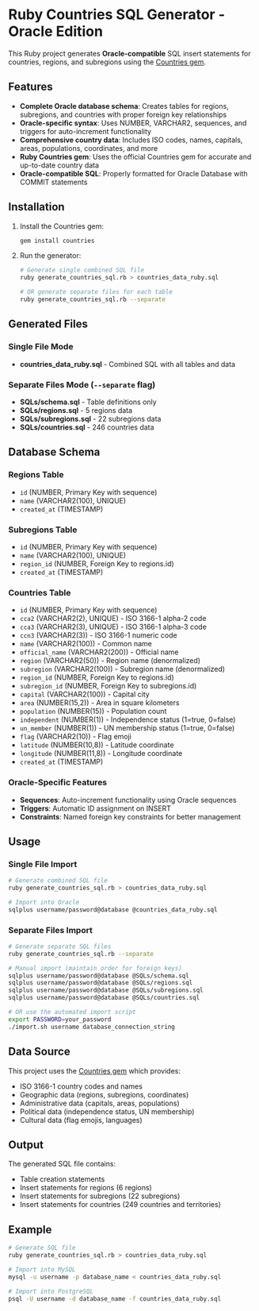 # Ruby Countries SQL Generator - Oracle Edition

This Ruby project generates **Oracle-compatible** SQL insert statements for countries, regions, and subregions using the [Countries gem](https://github.com/countries/countries).

## Features

- **Complete Oracle database schema**: Creates tables for regions, subregions, and countries with proper foreign key relationships
- **Oracle-specific syntax**: Uses NUMBER, VARCHAR2, sequences, and triggers for auto-increment functionality
- **Comprehensive country data**: Includes ISO codes, names, capitals, areas, populations, coordinates, and more
- **Ruby Countries gem**: Uses the official Countries gem for accurate and up-to-date country data
- **Oracle-compatible SQL**: Properly formatted for Oracle Database with COMMIT statements

## Installation

1. Install the Countries gem:
   ```bash
   gem install countries
   ```

2. Run the generator:
   ```bash
   # Generate single combined SQL file
   ruby generate_countries_sql.rb > countries_data_ruby.sql
   
   # OR generate separate files for each table
   ruby generate_countries_sql.rb --separate
   ```

## Generated Files

### Single File Mode
- **countries_data_ruby.sql** - Combined SQL with all tables and data

### Separate Files Mode (`--separate` flag)
- **SQLs/schema.sql** - Table definitions only
- **SQLs/regions.sql** - 5 regions data
- **SQLs/subregions.sql** - 22 subregions data  
- **SQLs/countries.sql** - 246 countries data

## Database Schema

### Regions Table
- `id` (NUMBER, Primary Key with sequence)
- `name` (VARCHAR2(100), UNIQUE)
- `created_at` (TIMESTAMP)

### Subregions Table
- `id` (NUMBER, Primary Key with sequence)
- `name` (VARCHAR2(100), UNIQUE)
- `region_id` (NUMBER, Foreign Key to regions.id)
- `created_at` (TIMESTAMP)

### Countries Table
- `id` (NUMBER, Primary Key with sequence)
- `cca2` (VARCHAR2(2), UNIQUE) - ISO 3166-1 alpha-2 code
- `cca3` (VARCHAR2(3), UNIQUE) - ISO 3166-1 alpha-3 code
- `ccn3` (VARCHAR2(3)) - ISO 3166-1 numeric code
- `name` (VARCHAR2(100)) - Common name
- `official_name` (VARCHAR2(200)) - Official name
- `region` (VARCHAR2(50)) - Region name (denormalized)
- `subregion` (VARCHAR2(100)) - Subregion name (denormalized)
- `region_id` (NUMBER, Foreign Key to regions.id)
- `subregion_id` (NUMBER, Foreign Key to subregions.id)
- `capital` (VARCHAR2(100)) - Capital city
- `area` (NUMBER(15,2)) - Area in square kilometers
- `population` (NUMBER(15)) - Population count
- `independent` (NUMBER(1)) - Independence status (1=true, 0=false)
- `un_member` (NUMBER(1)) - UN membership status (1=true, 0=false)
- `flag` (VARCHAR2(10)) - Flag emoji
- `latitude` (NUMBER(10,8)) - Latitude coordinate
- `longitude` (NUMBER(11,8)) - Longitude coordinate
- `created_at` (TIMESTAMP)

### Oracle-Specific Features
- **Sequences**: Auto-increment functionality using Oracle sequences
- **Triggers**: Automatic ID assignment on INSERT
- **Constraints**: Named foreign key constraints for better management

## Usage

### Single File Import
```bash
# Generate combined SQL file
ruby generate_countries_sql.rb > countries_data_ruby.sql

# Import into Oracle
sqlplus username/password@database @countries_data_ruby.sql
```

### Separate Files Import
```bash
# Generate separate SQL files
ruby generate_countries_sql.rb --separate

# Manual import (maintain order for foreign keys)
sqlplus username/password@database @SQLs/schema.sql
sqlplus username/password@database @SQLs/regions.sql
sqlplus username/password@database @SQLs/subregions.sql
sqlplus username/password@database @SQLs/countries.sql

# OR use the automated import script
export PASSWORD=your_password
./import.sh username database_connection_string
```

## Data Source

This project uses the [Countries gem](https://github.com/countries/countries) which provides:
- ISO 3166-1 country codes and names
- Geographic data (regions, subregions, coordinates)
- Administrative data (capitals, areas, populations)
- Political data (independence status, UN membership)
- Cultural data (flag emojis, languages)

## Output

The generated SQL file contains:
- Table creation statements
- Insert statements for regions (6 regions)
- Insert statements for subregions (22 subregions)
- Insert statements for countries (249 countries and territories)

## Example

```bash
# Generate SQL file
ruby generate_countries_sql.rb > countries_data_ruby.sql

# Import into MySQL
mysql -u username -p database_name < countries_data_ruby.sql

# Import into PostgreSQL
psql -U username -d database_name -f countries_data_ruby.sql
```
